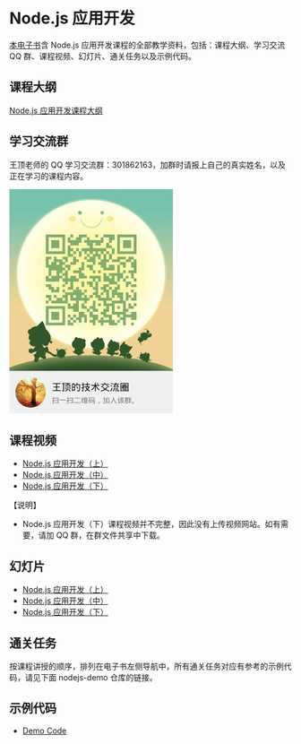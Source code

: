 # Node.js 应用开发

[本电子书](https://nodejs.wangding.in)含 Node.js 应用开发课程的全部教学资料，包括：课程大纲、学习交流 QQ 群、课程视频、幻灯片、通关任务以及示例代码。

## 课程大纲

[Node.js 应用开发课程大纲](http://naotu.baidu.com/file/78f10df711456bbfed4cd77fcfa19045?token=7e206da2e15795da)

## 学习交流群

王顶老师的 QQ 学习交流群：301862163，加群时请报上自己的真实姓名，以及正在学习的课程内容。

<img src="images/student-group.jpg" height="400">

## 课程视频

- [Node.js 应用开发（上）](https://ke.qq.com/course/244604)  
- [Node.js 应用开发（中）](https://ke.qq.com/course/252061)  
- [Node.js 应用开发（下）](#)  

【说明】  
- Node.js 应用开发（下）课程视频并不完整，因此没有上传视频网站。如有需要，请加 QQ 群，在群文件共享中下载。

## 幻灯片

- [Node.js 应用开发（上）](https://github.com/wangding/courses/blob/master/nodejs/nodejs01.pptx)  
- [Node.js 应用开发（中）](https://github.com/wangding/courses/blob/master/nodejs/nodejs02.pptx)  
- [Node.js 应用开发（下）](https://github.com/wangding/courses/blob/master/nodejs/nodejs03.pptx)  

## 通关任务

按课程讲授的顺序，排列在电子书左侧导航中，所有通关任务对应有参考的示例代码，请见下面 nodejs-demo 仓库的链接。

## 示例代码

- [Demo Code](https://github.com/wangding/nodejs-demo)  

